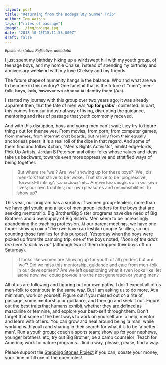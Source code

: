 ```yaml
---
layout: post
title: "Returning from the Bodega Bay Summer Trip"
author: Tom Watson
tags: ["rites of passage"]
image: ../img/bodega.jpg
date: "2018-10-10T15:11:55.000Z"
draft: false
---
```


<sub>_Epistemic status: Reflective, anecdotal_<sub/>

I just spent my birthday hiking up a windswept hill with my youth group, of teenage boys, and my homie Chaise, instead of spending my birthday and anniversary weekend with my love Chelsey and my friends.

The future shape of humanity hangs in the balance. Who and what are we to become in this century? One facet of that is the future of "men"; men-folk, boys, lads, however we choose to identity them (/us).

I started my journey with this group over two years ago; it was already apparent then, that the fate of men was **'up for grabs'**; contested. In part, this comes from our industrial way of living, disrupting the guidance, mentoring and rites of passage that youth commonly received.

And with this disruption, boys and young men can't wait; they try to figure things out for themselves. From movies, from porn, from computer games, from memes, from internet chat boards, but mainly from their equally anchorless peers. It is a real roll of the dice in that regard. And some of them find and follow 4chan, "Men's Rights Activists", nihilist edge-lords, Pick Up Artists, Jordan B Peterson and other folks whose values and ideas take us backward, towards even more oppressive and stratified ways of being together.

> But where are 'we'? Are 'we' showing up for these boys? 'We', cis men-folk that strive to be 'woke'. That strive to be 'progressive', 'forward-thinking', 'conscious', etc. Are we too caught up in our own lives; our own troubles; our own pleasures and responsibilities; to show up?

This year, our program has a surplus of women group-leaders, more than we have girl youth; and a lack of men group-leaders for the boys that are seeking mentorship. Big Brother/Big Sister programs have dire need of Big Brothers and a oversupply of Big Sisters. Men seem to be increasingly abandoning the teaching profession. At our parent meetings, we have one father show up out of five (we have two lesbian couple families, so not counting those families for this purpose). Yesterday when the boys were picked up from the camping trip, one of the boys noted, _"None of the dads are here to pick us up"_ (although two of them dropped their boys off on Saturday).

> It looks like women are showing up for youth of all genders but are 'we'? Did we miss this mentorship, guidance and care from men-folk in our development? Are we left questioning what it even looks like, let alone how 'we' could provide it to the next generation of young men?

All of us are following and figuring out our own paths. I don't expect all of us men-folk to contribute in the same way. But I am asking us to do more. At a minimum, work on yourself. Figure out if you missed out on a rite of passage, some mentorship or guidance, and then go and seek it out. Figure out the best traits that humans exhibit, whether they are defined as masculine or feminine, and explore your best-self through them. Don't forget that some of the best ways to work on yourself are to help, mentor and learn with others. You can grow and heal around being 'a man' while working with youth and sharing in their search for what it is to be 'a better man'. Run a youth group; coach a sports team; show up for your nephews, younger brothers, etc; try out Big Brother; be a camp counselor; Teach for America; work for nature programs... find a way, please, please, find a way.

Please support the [Stepping Stones Project](https://www.steppingstonesproject.org/) if you can; donate your money, your time or fill one of the open roles!